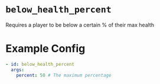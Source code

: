 # `below_health_percent`

Requires a player to be below a certain % of their max health

# Example Config
```yaml
- id: below_health_percent
  args:
    percent: 50 # The maximum percentage
```
